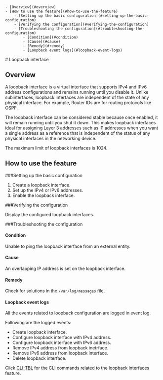 <!-- TOC depth:6 withLinks:1 updateOnSave:1 orderedList:0 -->

	- [Overview](#overview)
	- [How to use the feature](#how-to-use-the-feature)
		- [Setting up the basic configuration](#setting-up-the-basic-configuration)
		- [Verifying the configuration](#verifying-the-configuration)
		- [Troubleshooting the configuration](#troubleshooting-the-configuration)
			- [Condition](#condition)
			- [Cause](#cause)
			- [Remedy](#remedy)
			- [Loopback event logs](#loopback-event-logs)
<!-- /TOC --># Loopback interface

## Overview
A loopback interface is a virtual interface that supports IPv4 and IPv6 address configurations and remains running until you disable it. Unlike subinterfaces, loopback interfaces are independent of the state of any physical interface. For example, Router IDs are for routing protocols like OSPF.

The loopback interface can be considered stable because once enabled, it will remain running until you shut it down. This makes loopback interfaces ideal for assigning Layer 3 addresses such as IP addresses when you want a single address as a reference that is independent of the status of any physical interfaces in the networking device.

The maximum limit of loopback interfaces is 1024.

## How to use the feature

###Setting up the basic configuration

 1. Create a loopback interface.
 2. Set up the IPv4 or IPv6 addresses.
 3. Enable the loopback interface.

###Verifying the configuration

Display the configured loopback interfaces.

###Troubleshooting the configuration

#### Condition
Unable to ping the loopback interface from an external entity.
#### Cause
An overlapping IP address is set on the loopback interface.
#### Remedy
Check for solutions in the `/var/log/messages` file.

#### Loopback event logs
All the events related to loopback configuration are logged in event log.

Following are the logged events:
- Create loopback interface.
- Configure loopback interface with IPv4 address.
- Configure loopback interface with IPv6 address.
- Remove IPv4 address from loopback inetrface.
- Remove IPv6 address from loopback interface.
- Delete loopback interface.


Click [CLI-TBL](https://openswitch.net/cli_feature_name.html#cli_command_anchor) for the CLI commands related to the loopback interfaces feature.
